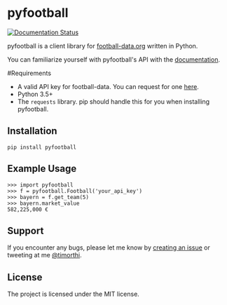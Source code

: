 # pyfootball
[![Documentation Status](https://readthedocs.org/projects/pyfootball/badge/?version=latest)](http://pyfootball.readthedocs.io/en/latest/?badge=latest)  

pyfootball is a client library for [football-data.org](http://api.football-data.org/index) written in Python.

You can familiarize yourself with pyfootball's API with the [documentation](https://pyfootball.readthedocs.io).

#Requirements
* A valid API key for football-data. You can request for one [here](http://api.football-data.org/register).
* Python 3.5+
* The ``requests`` library. pip should handle this for you when installing pyfootball.

## Installation
    pip install pyfootball

## Example Usage
    >>> import pyfootball
    >>> f = pyfootball.Football('your_api_key')
    >>> bayern = f.get_team(5)
    >>> bayern.market_value
    582,225,000 €

## Support
If you encounter any bugs, please let me know by [creating an issue](https://github.com/xozzo/pyfootball/issues/new) or tweeting at me [@timorthi](https://www.twitter.com/timorthi).

## License
The project is licensed under the MIT license.